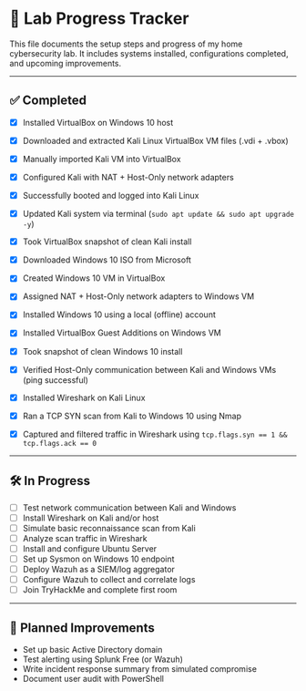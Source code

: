 # 🧪 Lab Progress Tracker

This file documents the setup steps and progress of my home cybersecurity lab. It includes systems installed, configurations completed, and upcoming improvements.

---

## ✅ Completed

- [x] Installed VirtualBox on Windows 10 host
- [x] Downloaded and extracted Kali Linux VirtualBox VM files (.vdi + .vbox)
- [x] Manually imported Kali VM into VirtualBox
- [x] Configured Kali with NAT + Host-Only network adapters
- [x] Successfully booted and logged into Kali Linux
- [x] Updated Kali system via terminal (`sudo apt update && sudo apt upgrade -y`)
- [x] Took VirtualBox snapshot of clean Kali install
- [x] Downloaded Windows 10 ISO from Microsoft
- [x] Created Windows 10 VM in VirtualBox
- [x] Assigned NAT + Host-Only network adapters to Windows VM
- [x] Installed Windows 10 using a local (offline) account
- [x] Installed VirtualBox Guest Additions on Windows VM
- [x] Took snapshot of clean Windows 10 install
- [x] Verified Host-Only communication between Kali and Windows VMs (ping successful)
- [x] Installed Wireshark on Kali Linux
- [x] Ran a TCP SYN scan from Kali to Windows 10 using Nmap
- [x] Captured and filtered traffic in Wireshark using `tcp.flags.syn == 1 && tcp.flags.ack == 0`


---

## 🛠️ In Progress

- [ ] Test network communication between Kali and Windows
- [ ] Install Wireshark on Kali and/or host
- [ ] Simulate basic reconnaissance scan from Kali
- [ ] Analyze scan traffic in Wireshark
- [ ] Install and configure Ubuntu Server
- [ ] Set up Sysmon on Windows 10 endpoint
- [ ] Deploy Wazuh as a SIEM/log aggregator
- [ ] Configure Wazuh to collect and correlate logs
- [ ] Join TryHackMe and complete first room

---

## 🎯 Planned Improvements

- Set up basic Active Directory domain
- Test alerting using Splunk Free (or Wazuh)
- Write incident response summary from simulated compromise
- Document user audit with PowerShell
